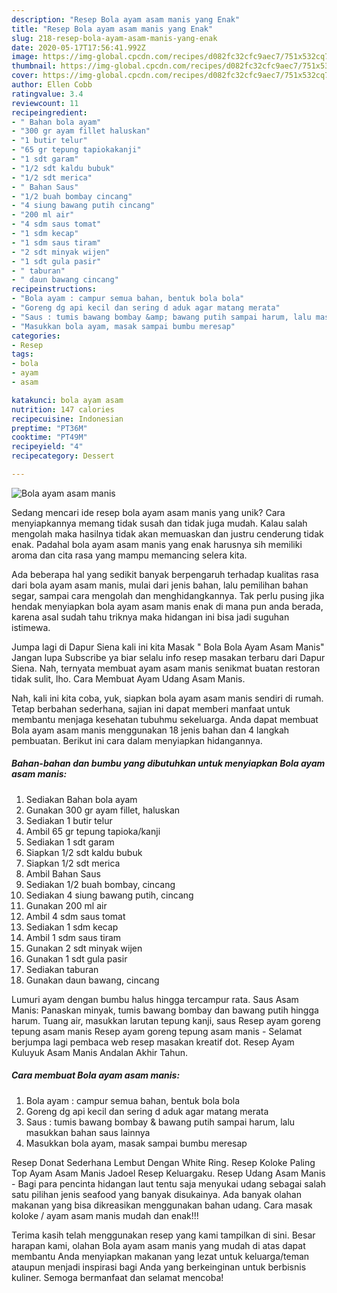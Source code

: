 ```yaml
---
description: "Resep Bola ayam asam manis yang Enak"
title: "Resep Bola ayam asam manis yang Enak"
slug: 218-resep-bola-ayam-asam-manis-yang-enak
date: 2020-05-17T17:56:41.992Z
image: https://img-global.cpcdn.com/recipes/d082fc32cfc9aec7/751x532cq70/bola-ayam-asam-manis-foto-resep-utama.jpg
thumbnail: https://img-global.cpcdn.com/recipes/d082fc32cfc9aec7/751x532cq70/bola-ayam-asam-manis-foto-resep-utama.jpg
cover: https://img-global.cpcdn.com/recipes/d082fc32cfc9aec7/751x532cq70/bola-ayam-asam-manis-foto-resep-utama.jpg
author: Ellen Cobb
ratingvalue: 3.4
reviewcount: 11
recipeingredient:
- " Bahan bola ayam"
- "300 gr ayam fillet haluskan"
- "1 butir telur"
- "65 gr tepung tapiokakanji"
- "1 sdt garam"
- "1/2 sdt kaldu bubuk"
- "1/2 sdt merica"
- " Bahan Saus"
- "1/2 buah bombay cincang"
- "4 siung bawang putih cincang"
- "200 ml air"
- "4 sdm saus tomat"
- "1 sdm kecap"
- "1 sdm saus tiram"
- "2 sdt minyak wijen"
- "1 sdt gula pasir"
- " taburan"
- " daun bawang cincang"
recipeinstructions:
- "Bola ayam : campur semua bahan, bentuk bola bola"
- "Goreng dg api kecil dan sering d aduk agar matang merata"
- "Saus : tumis bawang bombay &amp; bawang putih sampai harum, lalu masukkan bahan saus lainnya"
- "Masukkan bola ayam, masak sampai bumbu meresap"
categories:
- Resep
tags:
- bola
- ayam
- asam

katakunci: bola ayam asam 
nutrition: 147 calories
recipecuisine: Indonesian
preptime: "PT36M"
cooktime: "PT49M"
recipeyield: "4"
recipecategory: Dessert

---
```



![Bola ayam asam manis](https://img-global.cpcdn.com/recipes/d082fc32cfc9aec7/751x532cq70/bola-ayam-asam-manis-foto-resep-utama.jpg)

Sedang mencari ide resep bola ayam asam manis yang unik? Cara menyiapkannya memang tidak susah dan tidak juga mudah. Kalau salah mengolah maka hasilnya tidak akan memuaskan dan justru cenderung tidak enak. Padahal bola ayam asam manis yang enak harusnya sih memiliki aroma dan cita rasa yang mampu memancing selera kita.

Ada beberapa hal yang sedikit banyak berpengaruh terhadap kualitas rasa dari bola ayam asam manis, mulai dari jenis bahan, lalu pemilihan bahan segar, sampai cara mengolah dan menghidangkannya. Tak perlu pusing jika hendak menyiapkan bola ayam asam manis enak di mana pun anda berada, karena asal sudah tahu triknya maka hidangan ini bisa jadi suguhan istimewa.

Jumpa lagi di Dapur Siena kali ini kita Masak &#34; Bola Bola Ayam Asam Manis&#34; Jangan lupa Subscribe ya biar selalu info resep masakan terbaru dari Dapur Siena. Nah, ternyata membuat ayam asam manis senikmat buatan restoran tidak sulit, lho. Cara Membuat Ayam Udang Asam Manis.


Nah, kali ini kita coba, yuk, siapkan bola ayam asam manis sendiri di rumah. Tetap berbahan sederhana, sajian ini dapat memberi manfaat untuk membantu menjaga kesehatan tubuhmu sekeluarga. Anda dapat membuat Bola ayam asam manis menggunakan 18 jenis bahan dan 4 langkah pembuatan. Berikut ini cara dalam menyiapkan hidangannya.

<!--inarticleads1-->

##### Bahan-bahan dan bumbu yang dibutuhkan untuk menyiapkan Bola ayam asam manis:

1. Sediakan  Bahan bola ayam
1. Gunakan 300 gr ayam fillet, haluskan
1. Sediakan 1 butir telur
1. Ambil 65 gr tepung tapioka/kanji
1. Sediakan 1 sdt garam
1. Siapkan 1/2 sdt kaldu bubuk
1. Siapkan 1/2 sdt merica
1. Ambil  Bahan Saus
1. Sediakan 1/2 buah bombay, cincang
1. Sediakan 4 siung bawang putih, cincang
1. Gunakan 200 ml air
1. Ambil 4 sdm saus tomat
1. Sediakan 1 sdm kecap
1. Ambil 1 sdm saus tiram
1. Gunakan 2 sdt minyak wijen
1. Gunakan 1 sdt gula pasir
1. Sediakan  taburan
1. Gunakan  daun bawang, cincang


Lumuri ayam dengan bumbu halus hingga tercampur rata. Saus Asam Manis: Panaskan minyak, tumis bawang bombay dan bawang putih hingga harum. Tuang air, masukkan larutan tepung kanji, saus Resep ayam goreng tepung asam manis Resep ayam goreng tepung asam manis - Selamat berjumpa lagi pembaca web resep masakan kreatif dot. Resep Ayam Kuluyuk Asam Manis Andalan Akhir Tahun. 

<!--inarticleads2-->

##### Cara membuat Bola ayam asam manis:

1. Bola ayam : campur semua bahan, bentuk bola bola
1. Goreng dg api kecil dan sering d aduk agar matang merata
1. Saus : tumis bawang bombay &amp; bawang putih sampai harum, lalu masukkan bahan saus lainnya
1. Masukkan bola ayam, masak sampai bumbu meresap


Resep Donat Sederhana Lembut Dengan White Ring. Resep Koloke Paling Top Ayam Asam Manis Jadoel Resep Keluargaku. Resep Udang Asam Manis - Bagi para pencinta hidangan laut tentu saja menyukai udang sebagai salah satu pilihan jenis seafood yang banyak disukainya. Ada banyak olahan makanan yang bisa dikreasikan menggunakan bahan udang. Cara masak koloke / ayam asam manis mudah dan enak!!! 

Terima kasih telah menggunakan resep yang kami tampilkan di sini. Besar harapan kami, olahan Bola ayam asam manis yang mudah di atas dapat membantu Anda menyiapkan makanan yang lezat untuk keluarga/teman ataupun menjadi inspirasi bagi Anda yang berkeinginan untuk berbisnis kuliner. Semoga bermanfaat dan selamat mencoba!
